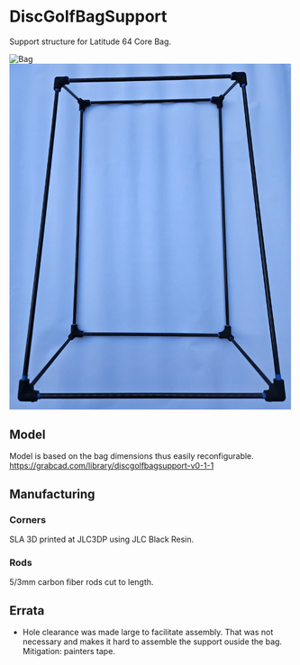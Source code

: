 # DiscGolfBagSupport

Support structure for Latitude 64 Core Bag.

<img src="Media\Bag.jpg" alt="Bag" style="width: 500px;"/><img src="Media\Support.jpg" alt="Support" style="width: 500px;"/>

## Model
Model is based on the bag dimensions thus easily reconfigurable.<br>
https://grabcad.com/library/discgolfbagsupport-v0-1-1

## Manufacturing
### Corners
SLA 3D printed at JLC3DP using JLC Black Resin.
### Rods
5/3mm carbon fiber rods cut to length.

## Errata
* Hole clearance was made large to facilitate assembly. That was not necessary and makes it hard to assemble the support ouside the bag. Mitigation: painters tape.
